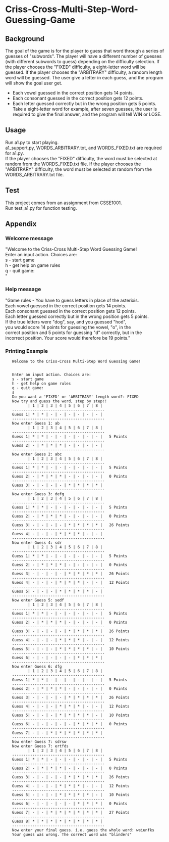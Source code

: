 # Criss-Cross-Multi-Step-Word-Guessing-Game
## Background
The goal of the game is for the player to guess that word through a series of guesses of "subwords". The player will have a different number of guesses (with different subwords to guess) depending on the difficulty selection. If the player chooses the "FIXED" difficulty, a eight-letter word will be guessed. If the player chooses the "ARBITRARY" difficulty, a random length word will be guessed. The user give a letter in each guess, and the program will show the goal user get.  
* Each vowel guessed in the correct position gets 14 points.
* Each consonant guessed in the correct position gets 12 points.
* Each letter guessed correctly but in the wrong position gets 5 points.  
Take a eight-letter word for example, after seven guesses, the user is required to give the final answer, and the program will tell WIN or LOSE.
## Usage
Run a1.py to start playing.  
a1_support.py, WORDS_ARBITRARY.txt, and WORDS_FIXED.txt are required for a1.py.  
If the player chooses the "FIXED" difficulty, the word must be selected at random from the WORDS_FIXED.txt file. If the player chooses the "ARBITRARY" difficulty, the word must be selected at random from the WORDS_ARBITRARY.txt file.  
## Test
This project comes from an assignment from CSSE1001.  
Run test_a1.py for function testing.
## Appendix
### Welcome message
"Welcome to the Criss-Cross Multi-Step Word Guessing Game!  
Enter an input action. Choices are:  
s - start game  
h - get help on game rules  
q - quit game:  
"  
### Help message
"Game rules - You have to guess letters in place of the asterixis.  
Each vowel guessed in the correct position gets 14 points.  
Each consonant guessed in the correct position gets 12 points.  
Each letter guessed correctly but in the wrong position gets 5 points.  
If the true letters were "dog", say, and you guessed "hod",  
you would score 14 points for guessing the vowel, "o", in the  
correct position and 5 points for guessing "d" correctly, but in the  
incorrect position. Your score would therefore be 19 points."  
### Printing Example
       Welcome to the Criss-Cross Multi-Step Word Guessing Game!


       Enter an input action. Choices are:
       s - start game
       h - get help on game rules
       q - quit game:
       s
       Do you want a 'FIXED' or 'ARBITRARY' length word?: FIXED
       Now try and guess the word, step by step!!
              | 1 | 2 | 3 | 4 | 5 | 6 | 7 | 8 |
       -----------------------------------------
       Guess 1| * | * | - | - | - | - | - | - |
       -----------------------------------------
       Now enter Guess 1: ab
              | 1 | 2 | 3 | 4 | 5 | 6 | 7 | 8 |
       -----------------------------------------
       Guess 1| * | * | - | - | - | - | - | - |   5 Points
       -----------------------------------------
       Guess 2| - | * | * | * | - | - | - | - |
       -----------------------------------------
       Now enter Guess 2: abc
              | 1 | 2 | 3 | 4 | 5 | 6 | 7 | 8 |
       -----------------------------------------
       Guess 1| * | * | - | - | - | - | - | - |   5 Points
       -----------------------------------------
       Guess 2| - | * | * | * | - | - | - | - |   0 Points
       -----------------------------------------
       Guess 3| - | - | - | - | * | * | * | * |
       -----------------------------------------
       Now enter Guess 3: defg
              | 1 | 2 | 3 | 4 | 5 | 6 | 7 | 8 |
       -----------------------------------------
       Guess 1| * | * | - | - | - | - | - | - |   5 Points
       -----------------------------------------
       Guess 2| - | * | * | * | - | - | - | - |   0 Points
       -----------------------------------------
       Guess 3| - | - | - | - | * | * | * | * |   26 Points
       -----------------------------------------
       Guess 4| - | - | - | * | * | * | - | - |
       -----------------------------------------
       Now enter Guess 4: sdr
              | 1 | 2 | 3 | 4 | 5 | 6 | 7 | 8 |
       -----------------------------------------
       Guess 1| * | * | - | - | - | - | - | - |   5 Points
       -----------------------------------------
       Guess 2| - | * | * | * | - | - | - | - |   0 Points
       -----------------------------------------
       Guess 3| - | - | - | - | * | * | * | * |   26 Points
       -----------------------------------------
       Guess 4| - | - | - | * | * | * | - | - |   12 Points
       -----------------------------------------
       Guess 5| - | - | - | * | * | * | * | - |
       -----------------------------------------
       Now enter Guess 5: sedf
              | 1 | 2 | 3 | 4 | 5 | 6 | 7 | 8 |
       -----------------------------------------
       Guess 1| * | * | - | - | - | - | - | - |   5 Points
       -----------------------------------------
       Guess 2| - | * | * | * | - | - | - | - |   0 Points
       -----------------------------------------
       Guess 3| - | - | - | - | * | * | * | * |   26 Points
       -----------------------------------------
       Guess 4| - | - | - | * | * | * | - | - |   12 Points
       -----------------------------------------
       Guess 5| - | - | - | * | * | * | * | - |   10 Points
       -----------------------------------------
       Guess 6| - | - | - | - | - | * | * | * |
       -----------------------------------------
       Now enter Guess 6: dfg
              | 1 | 2 | 3 | 4 | 5 | 6 | 7 | 8 |
       -----------------------------------------
       Guess 1| * | * | - | - | - | - | - | - |   5 Points
       -----------------------------------------
       Guess 2| - | * | * | * | - | - | - | - |   0 Points
       -----------------------------------------
       Guess 3| - | - | - | - | * | * | * | * |   26 Points
       -----------------------------------------
       Guess 4| - | - | - | * | * | * | - | - |   12 Points
       -----------------------------------------
       Guess 5| - | - | - | * | * | * | * | - |   10 Points
       -----------------------------------------
       Guess 6| - | - | - | - | - | * | * | * |   0 Points
       -----------------------------------------
       Guess 7| - | - | * | * | * | * | * | * |
       -----------------------------------------
       Now enter Guess 7: sdrsw
       Now enter Guess 7: ertfds
              | 1 | 2 | 3 | 4 | 5 | 6 | 7 | 8 |
       -----------------------------------------
       Guess 1| * | * | - | - | - | - | - | - |   5 Points
       -----------------------------------------
       Guess 2| - | * | * | * | - | - | - | - |   0 Points
       -----------------------------------------
       Guess 3| - | - | - | - | * | * | * | * |   26 Points
       -----------------------------------------
       Guess 4| - | - | - | * | * | * | - | - |   12 Points
       -----------------------------------------
       Guess 5| - | - | - | * | * | * | * | - |   10 Points
       -----------------------------------------
       Guess 6| - | - | - | - | - | * | * | * |   0 Points
       -----------------------------------------
       Guess 7| - | - | * | * | * | * | * | * |   27 Points
       -----------------------------------------
       Guess 8| * | * | * | * | * | * | * | * |
       -----------------------------------------
       Now enter your final guess. i.e. guess the whole word: weiunfks  
       Your guess was wrong. The correct word was "blinders"
